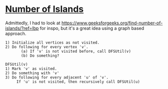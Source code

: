 # [Number of Islands](https://leetcode.com/explore/featured/card/30-day-leetcoding-challenge/530/week-3/3302/)

Admittedly, I had to look at https://www.geeksforgeeks.org/find-number-of-islands/?ref=lbp for inspo, but it's a great idea using a graph based approach.

```
1) Initialize all vertices as not visited.
2) Do following for every vertex 'v'.
       (a) If 'v' is not visited before, call DFSUtil(v)
       (b) Do something?

DFSUtil(v)
1) Mark 'v' as visited.
2) Do something with 'v'
3) Do following for every adjacent 'u' of 'v'.
     If 'u' is not visited, then recursively call DFSUtil(u)
```
